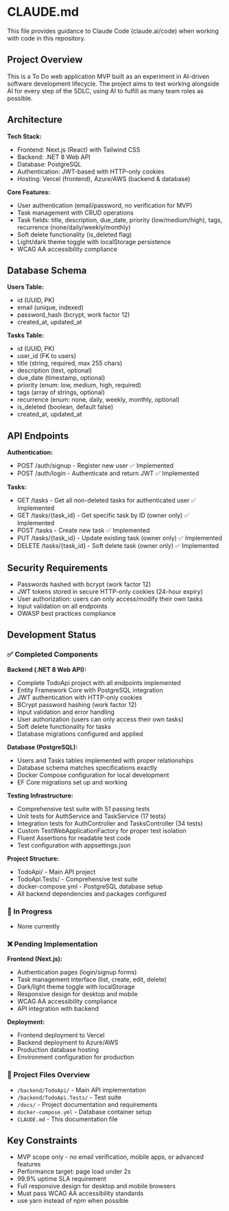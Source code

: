 # CLAUDE.md

This file provides guidance to Claude Code (claude.ai/code) when working with code in this repository.

## Project Overview

This is a To Do web application MVP built as an experiment in AI-driven software development lifecycle. The project aims to test working alongside AI for every step of the SDLC, using AI to fulfill as many team roles as possible.

## Architecture

**Tech Stack:**
- Frontend: Next.js (React) with Tailwind CSS
- Backend: .NET 8 Web API  
- Database: PostgreSQL
- Authentication: JWT-based with HTTP-only cookies
- Hosting: Vercel (frontend), Azure/AWS (backend & database)

**Core Features:**
- User authentication (email/password, no verification for MVP)
- Task management with CRUD operations
- Task fields: title, description, due_date, priority (low/medium/high), tags, recurrence (none/daily/weekly/monthly)
- Soft delete functionality (is_deleted flag)
- Light/dark theme toggle with localStorage persistence
- WCAG AA accessibility compliance

## Database Schema

**Users Table:**
- id (UUID, PK)
- email (unique, indexed)
- password_hash (bcrypt, work factor 12)
- created_at, updated_at

**Tasks Table:**
- id (UUID, PK)
- user_id (FK to users)
- title (string, required, max 255 chars)
- description (text, optional)
- due_date (timestamp, optional)
- priority (enum: low, medium, high, required)
- tags (array of strings, optional)
- recurrence (enum: none, daily, weekly, monthly, optional)
- is_deleted (boolean, default false)
- created_at, updated_at

## API Endpoints

**Authentication:**
- POST /auth/signup - Register new user ✅ Implemented
- POST /auth/login - Authenticate and return JWT ✅ Implemented

**Tasks:**
- GET /tasks - Get all non-deleted tasks for authenticated user ✅ Implemented
- GET /tasks/{task_id} - Get specific task by ID (owner only) ✅ Implemented
- POST /tasks - Create new task ✅ Implemented
- PUT /tasks/{task_id} - Update existing task (owner only) ✅ Implemented
- DELETE /tasks/{task_id} - Soft delete task (owner only) ✅ Implemented

## Security Requirements

- Passwords hashed with bcrypt (work factor 12)
- JWT tokens stored in secure HTTP-only cookies (24-hour expiry)
- User authorization: users can only access/modify their own tasks
- Input validation on all endpoints
- OWASP best practices compliance

## Development Status

### ✅ Completed Components

**Backend (.NET 8 Web API):**
- Complete TodoApi project with all endpoints implemented
- Entity Framework Core with PostgreSQL integration
- JWT authentication with HTTP-only cookies
- BCrypt password hashing (work factor 12)
- Input validation and error handling
- User authorization (users can only access their own tasks)
- Soft delete functionality for tasks
- Database migrations configured and applied

**Database (PostgreSQL):**
- Users and Tasks tables implemented with proper relationships
- Database schema matches specifications exactly
- Docker Compose configuration for local development
- EF Core migrations set up and working

**Testing Infrastructure:**
- Comprehensive test suite with 51 passing tests
- Unit tests for AuthService and TaskService (17 tests)
- Integration tests for AuthController and TasksController (34 tests) 
- Custom TestWebApplicationFactory for proper test isolation
- Fluent Assertions for readable test code
- Test configuration with appsettings.json

**Project Structure:**
- TodoApi/ - Main API project
- TodoApi.Tests/ - Comprehensive test suite
- docker-compose.yml - PostgreSQL database setup
- All backend dependencies and packages configured

### 🔄 In Progress
- None currently

### ❌ Pending Implementation

**Frontend (Next.js):**
- Authentication pages (login/signup forms)
- Task management interface (list, create, edit, delete)
- Dark/light theme toggle with localStorage
- Responsive design for desktop and mobile
- WCAG AA accessibility compliance
- API integration with backend

**Deployment:**
- Frontend deployment to Vercel
- Backend deployment to Azure/AWS
- Production database hosting
- Environment configuration for production

### 📁 Project Files Overview
- `/backend/TodoApi/` - Main API implementation
- `/backend/TodoApi.Tests/` - Test suite  
- `/docs/` - Project documentation and requirements
- `docker-compose.yml` - Database container setup
- `CLAUDE.md` - This documentation file

## Key Constraints

- MVP scope only - no email verification, mobile apps, or advanced features
- Performance target: page load under 2s
- 99.9% uptime SLA requirement
- Full responsive design for desktop and mobile browsers
- Must pass WCAG AA accessibility standards
- use yarn instead of npm when possible